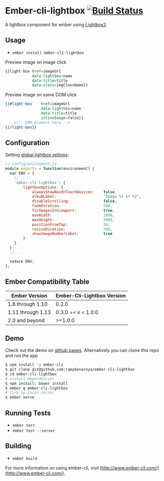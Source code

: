 # Ember-cli-lightbox [![Build Status](https://travis-ci.org/ramybenaroya/ember-cli-lightbox.svg?branch=master)](https://travis-ci.org/ramybenaroya/ember-cli-lightbox)

A lightbox component for ember using [Lightbox2](http://lokeshdhakar.com/projects/lightbox2/).

## Usage

* `ember install ember-cli-lightbox`

Preview image on image click
```hbs
{{light-box href=imageUrl
			data-lightbox=name 
			data-title=title
			data-class=imgClassName}}
```

Preview image on some DOM click
```hbs
{{#light-box 	href=imageUrl
				data-lightbox=name
				data-title=title
				inlineImage=false}}
    <!-- DOM Element here -->
{{/light-box}}
```

## Configuration

Setting [global lightbox options](http://lokeshdhakar.com/projects/lightbox2/#options):
```javascript
// config/enironment.js
module.exports = function(environment) {
  var ENV = {
    //...
    'ember-cli-lightbox': {
    	lightboxOptions: {
    		alwaysShowNavOnTouchDevices: 	false,
    		albumLabel:						"Image %1 of %2",
    		disableScrolling:				false,
    		fadeDuration:					500,
    		fitImagesInViewport:			true,
    		maxWidth:						1000,
    		maxHeight:						1000,
    		positionFromTop:				50,
    		resizeDuration:					700,
    		showImageNumberLabel:			true
    	}
    }
  };
  //...

  return ENV;
};
```

## Ember Compatibility Table

| Ember Version       | Ember-Cli-Lightbox Version |
| --------------------| ---------------------------|
| 1.8 through 1.10    | 0.2.0                      |
| 1.11 through 1.13   | 0.3.0 =< x < 1.0.0         |
| 2.0 and beyond      | >=1.0.0                    |

## Demo
Check out the demo on [github pages](http://ramybenaroya.github.io/ember-cli-lightbox/ "Ember-cli-lightbox Demo").
Alternatively you can clone this repo and run the app

```sh
$ npm install -g ember-cli
$ git clone git@github.com:ramybenaroya/ember-cli-lightbox
$ cd ember-cli-lightbox
# install dependencies
$ npm install; bower install
$ ember g ember-cli-lightbox
# fire up local server
$ ember serve
```

## Running Tests

* `ember test`
* `ember test --server`

## Building

* `ember build`

For more information on using ember-cli, visit [http://www.ember-cli.com/](http://www.ember-cli.com/).
